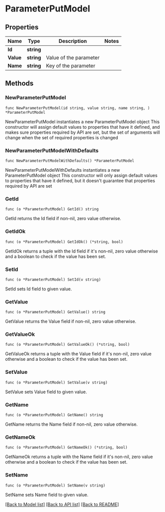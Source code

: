 # ParameterPutModel

## Properties

Name | Type | Description | Notes
------------ | ------------- | ------------- | -------------
**Id** | **string** |  | 
**Value** | **string** | Value of the parameter | 
**Name** | **string** | Key of the parameter | 

## Methods

### NewParameterPutModel

`func NewParameterPutModel(id string, value string, name string, ) *ParameterPutModel`

NewParameterPutModel instantiates a new ParameterPutModel object
This constructor will assign default values to properties that have it defined,
and makes sure properties required by API are set, but the set of arguments
will change when the set of required properties is changed

### NewParameterPutModelWithDefaults

`func NewParameterPutModelWithDefaults() *ParameterPutModel`

NewParameterPutModelWithDefaults instantiates a new ParameterPutModel object
This constructor will only assign default values to properties that have it defined,
but it doesn't guarantee that properties required by API are set

### GetId

`func (o *ParameterPutModel) GetId() string`

GetId returns the Id field if non-nil, zero value otherwise.

### GetIdOk

`func (o *ParameterPutModel) GetIdOk() (*string, bool)`

GetIdOk returns a tuple with the Id field if it's non-nil, zero value otherwise
and a boolean to check if the value has been set.

### SetId

`func (o *ParameterPutModel) SetId(v string)`

SetId sets Id field to given value.


### GetValue

`func (o *ParameterPutModel) GetValue() string`

GetValue returns the Value field if non-nil, zero value otherwise.

### GetValueOk

`func (o *ParameterPutModel) GetValueOk() (*string, bool)`

GetValueOk returns a tuple with the Value field if it's non-nil, zero value otherwise
and a boolean to check if the value has been set.

### SetValue

`func (o *ParameterPutModel) SetValue(v string)`

SetValue sets Value field to given value.


### GetName

`func (o *ParameterPutModel) GetName() string`

GetName returns the Name field if non-nil, zero value otherwise.

### GetNameOk

`func (o *ParameterPutModel) GetNameOk() (*string, bool)`

GetNameOk returns a tuple with the Name field if it's non-nil, zero value otherwise
and a boolean to check if the value has been set.

### SetName

`func (o *ParameterPutModel) SetName(v string)`

SetName sets Name field to given value.



[[Back to Model list]](../README.md#documentation-for-models) [[Back to API list]](../README.md#documentation-for-api-endpoints) [[Back to README]](../README.md)


